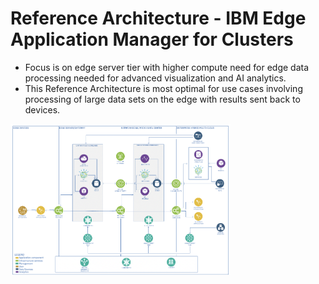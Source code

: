 # Reference Architecture - IBM Edge Application Manager for Clusters

- Focus is on edge server tier with higher compute need for edge data processing needed for advanced visualization 
  and AI analytics.
- This Reference Architecture is most optimal for use cases involving processing of large data sets on the edge with 
  results sent back to devices.

<img src="images/ReferenceArchitecture4.png/" width=352px />